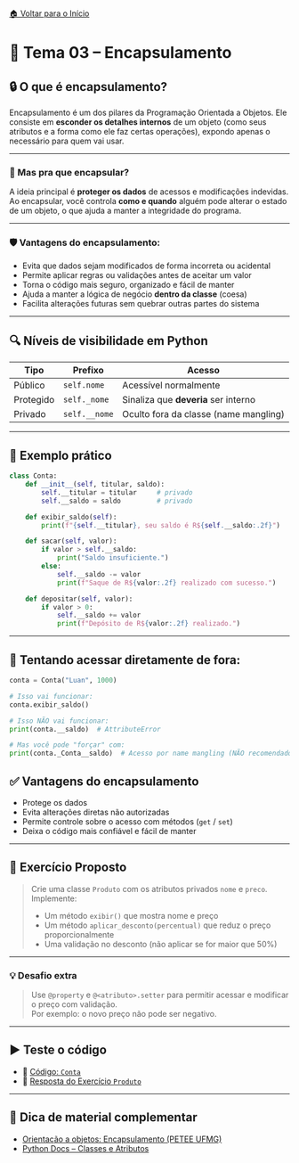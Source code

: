 [🏠 Voltar para o Início](../README.md)
# 📘 Tema 03 – Encapsulamento

## 🔒 O que é encapsulamento?

Encapsulamento é um dos pilares da Programação Orientada a Objetos. Ele consiste em **esconder os detalhes internos** de um objeto (como seus atributos e a forma como ele faz certas operações), expondo apenas o necessário para quem vai usar.

---

### 🧠 Mas pra que encapsular?

A ideia principal é **proteger os dados** de acessos e modificações indevidas.  
Ao encapsular, você controla **como e quando** alguém pode alterar o estado de um objeto, o que ajuda a manter a integridade do programa.

---

### 🛡️ Vantagens do encapsulamento:

- Evita que dados sejam modificados de forma incorreta ou acidental
- Permite aplicar regras ou validações antes de aceitar um valor
- Torna o código mais seguro, organizado e fácil de manter
- Ajuda a manter a lógica de negócio **dentro da classe** (coesa)
- Facilita alterações futuras sem quebrar outras partes do sistema

---

## 🔍 Níveis de visibilidade em Python

| Tipo         | Prefixo    | Acesso                          |
|--------------|------------|----------------------------------|
| Público      | `self.nome`     | Acessível normalmente           |
| Protegido    | `self._nome`    | Sinaliza que **deveria** ser interno |
| Privado      | `self.__nome`   | Oculto fora da classe (name mangling) |

---

## 📄 Exemplo prático

```python
class Conta:
    def __init__(self, titular, saldo):
        self.__titular = titular     # privado
        self.__saldo = saldo         # privado

    def exibir_saldo(self):
        print(f"{self.__titular}, seu saldo é R${self.__saldo:.2f}")

    def sacar(self, valor):
        if valor > self.__saldo:
            print("Saldo insuficiente.")
        else:
            self.__saldo -= valor
            print(f"Saque de R${valor:.2f} realizado com sucesso.")

    def depositar(self, valor):
        if valor > 0:
            self.__saldo += valor
            print(f"Depósito de R${valor:.2f} realizado.")
```
---

## 👀 Tentando acessar diretamente de fora:

```python
conta = Conta("Luan", 1000)

# Isso vai funcionar:
conta.exibir_saldo()

# Isso NÃO vai funcionar:
print(conta.__saldo)  # AttributeError

# Mas você pode "forçar" com:
print(conta._Conta__saldo)  # Acesso por name mangling (NÃO recomendado)
```

## ✅ Vantagens do encapsulamento

- Protege os dados  
- Evita alterações diretas não autorizadas  
- Permite controle sobre o acesso com métodos (`get` / `set`)  
- Deixa o código mais confiável e fácil de manter  

---

## 🧪 Exercício Proposto

> Crie uma classe `Produto` com os atributos privados `nome` e `preco`.  
> Implemente:
>
> - Um método `exibir()` que mostra nome e preço  
> - Um método `aplicar_desconto(percentual)` que reduz o preço proporcionalmente  
> - Uma validação no desconto (não aplicar se for maior que 50%)

---

### 💡 Desafio extra

> Use `@property` e `@<atributo>.setter` para permitir acessar e modificar o preço com validação.  
> Por exemplo: o novo preço não pode ser negativo.

---

## ▶️ Teste o código

- 📄 [Código: `Conta`](./conta_encapsulada.py)  
- 📄 [Resposta do Exercício `Produto`](./produto_exercicio.py)

---

## 🔗 Dica de material complementar

- [Orientação a objetos: Encapsulamento (PETEE UFMG)](https://www.youtube.com/watch?v=rw0uP9yNFCU)  
- [Python Docs – Classes e Atributos](https://docs.python.org/3/tutorial/classes.html#private-variables)
